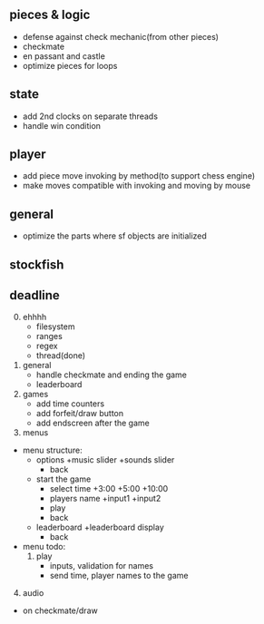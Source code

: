 ## pieces & logic
- defense against check mechanic(from other pieces)
- checkmate
- en passant and castle
- optimize pieces for loops

## state
- add 2nd clocks on separate threads
- handle win condition

## player
- add piece move invoking by method(to support chess engine)
- make moves compatible with invoking and moving by mouse

## general
- optimize the parts where sf objects are initialized

## stockfish

## deadline
0. ehhhh
	- filesystem
	- ranges
	- regex
	- thread(done)
1. general
	- handle checkmate and ending the game
	- leaderboard
2. games
	- add time counters
	- add forfeit/draw button
	- add endscreen after the game
3. menus
- menu structure:
	- options
		+music slider
		+sounds slider
		- back
	- start the game
		- select time
			+3:00
			+5:00
			+10:00
		- players name
			+input1
			+input2
		- play
		- back
	- leaderboard
		+leaderboard display
		- back
- menu todo:
	1. play
		- inputs, validation for names
		- send time, player names to the game

4. audio
- on checkmate/draw

